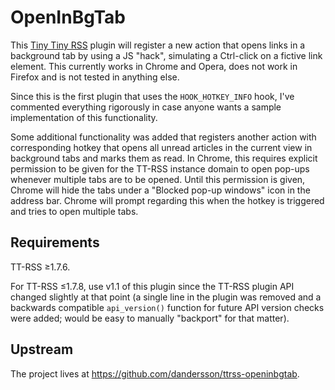 OpenInBgTab
===========
This [Tiny Tiny RSS](http://tt-rss.org/) plugin will register a new action that opens links in a background tab by using a JS "hack", simulating a Ctrl-click on a fictive link element. This currently works in Chrome and Opera, does not work in Firefox and is not tested in anything else.

Since this is the first plugin that uses the `HOOK_HOTKEY_INFO` hook, I've commented everything rigorously in case anyone wants a sample implementation of this functionality.

Some additional functionality was added that registers another action with corresponding hotkey that opens all unread articles in the current view in background tabs and marks them as read. In Chrome, this requires explicit permission to be given for the TT-RSS instance domain to open pop-ups whenever multiple tabs are to be opened. Until this permission is given, Chrome will hide the tabs under a "Blocked pop-up windows" icon in the address bar. Chrome will prompt regarding this when the hotkey is triggered and tries to open multiple tabs.

Requirements
------------
TT-RSS ≥1.7.6.

For TT-RSS ≤1.7.8, use v1.1 of this plugin since the TT-RSS plugin API changed slightly at that point (a single line in the plugin was removed and a backwards compatible `api_version()` function for future API version checks were added; would be easy to manually "backport" for that matter).

Upstream
--------
The project lives at <https://github.com/dandersson/ttrss-openinbgtab>.
